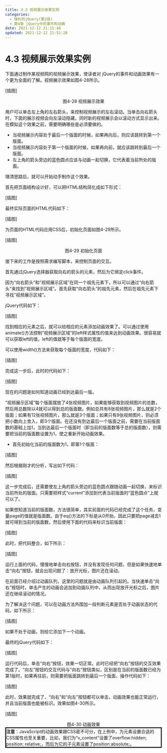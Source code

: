 ```yaml
---
title: 4.3 视频展示效果实例
categories: 
  - 锋利的jQuery(第2版)
  - 第4章 jQuery中的事件和动画
date: 2021-12-12 21:15:40
updated: 2021-12-12 21:51:20
---
```

# 4.3 视频展示效果实例
下面通过制作某视频网的视频展示效果，使读者对 jQuery的事件和动画效果有一个更为全面的了解。视频展示效果如图4-28所示。

[插图]

<center>图4-28 视频展示效果</center>

用户可以单击左上角的左右箭头，来控制视频展示的左右滚动。当单击向右箭头时，下面的展示视频会向左滚动隐藏，同时新的视频展示会以滚动方式显示出来。在模拟这个效果之前，需要明确哪些是必须要做的。

- 当视频展示内容处于最后一个版面的时候，如果再向后，则应该跳转到第一个版面。
- 当视频展示内容处于第一个版面的时候，如果再向前，就应该跳转到最后一个版面。
- 左上角的箭头旁边的蓝色圆点应该与动画一起切换，它代表着当前所处的版面。

理清思路后，就可以开始动手制作这个效果。

首先把页面结构设计好，可以把HTML结构简化成如下形式：

[插图]

最终实际页面的HTML代码如下：

[插图]

为页面的HTML代码应用CSS后，初始化页面如图4-29所示。

[插图]

<center>图4-29 初始化页面</center>

接下来的工作是按照需求编写脚本，来控制页面的交互。

首先通过jQuery选择器获取向右的箭头的元素，然后为它绑定click事件。

因为“向右箭头”和“视频展示区域”在同一个祖先元素下，所以可以通过“向右箭头”来找到“视频展示区域”。首先获取“向右箭头”的祖先元素，然后在祖先元素下寻找“视频展示区域”。

jQuery代码如下：

[插图]

找到相应的元素之后，就可以给相应的元素添加动画效果了。可以通过使用animate()方法控制“视频展示区域”的left样式属性的值来达到动画效果。很容易就可以获取left的值，left的值就等于每个版面的宽度。

可以使用width()方法来获取每个版面的宽度，代码如下：

[插图]

完成这一步后，此时的代码如下：

[插图]

现在的问题是如何知道动画已经到达最后一版。

“视频展示区域”每个版面摆放了4张视频图片，如果能够获取到视频图片的总数，然后用总数除以4就可以得到总的版面数。例如总共有8张视频图片，那么就是2个版面；如果有12张视频图片，那么就是3个版面；如果只有9张视频图片，则必须把小数向上舍入，即3个版面。在还没有到达最后一个版面之前，需要在当前版面数的基础上加1，当到达最后一个版面时（即当前的版面数等于总的版面数），则需要把当前的版面数设置为1，使之重新开始动画效果。

- 首先初始化当前的版面数为1，即第1个版面：

[插图]

然后根据刚才的分析，写出如下代码：

[插图]

这一步完成后，还需要使左上角的箭头旁边的蓝色圆点跟随动画一起切换，来标识当前所处的版面。只需要把样式“current”添加到代表当前版面的“蓝色圆点”上就可以了。

如果想知道当前的版面数，方法很简单，其实前面的代码已经完成了这个任务，变量page的值就是版面数。由于eq()方法的下标是从0开始，因此只要把page减去1就可得到当前的版面数，然后使用下面的代码来标识当前版面：

[插图]

此时，把代码整合，如下所示：

[插图]

运行上面的代码，慢慢地单击向右按钮，并没有发现任何问题，但是如果快速地单击“向右”按钮，就会出现问题了：放开光标，图片还在滚动。

在前面已经介绍过动画队列，这里的问题就是由动画队列引起的。当快速单击“向右”按钮时，单击产生的动画会追加到动画队列中，从而出现放开光标之后，图片还在继续滚动的情况。

为了解决这个问题，可以在动画方法外围加一段判断元素是否处于动画状态的代码，如下所示：

[插图]

如果不处于动画，则给它添加下一个动画。

最终的jQuery代码如下：

[插图]

运行代码后，单击“向右”按钮，效果一切正常。此时已经把“向右”按钮的交互效果完成了。“向左”按钮的交互代码与“向右”按钮类似，区别是在当前的版面数已经为第1版时，如果再往前，则需要把版面跳转到最后一个版面，操作代码如下：

[插图]

此时，效果就完成了，“向右”和“向左”按钮都可以单击，动画效果也能正常运行，并且当前版面也能被标识。效果如图4-30所示。

[插图]

<center>图4-30 动画效果</center>

<div style="border-style:solid;"><strong>注意</strong>：JavaScript的动画效果跟CSS密不可分，在上例中，为元素设置合适的CSS属性也至关重要，比如，我们为“v_content”设置了overflow:hidden; position: relative;，而后为它的子元素设置了position:absolute;。</div>

